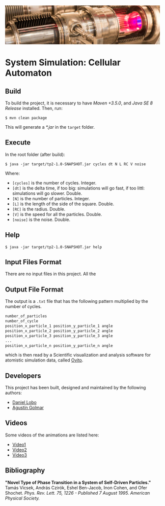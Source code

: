 ![...](resources/image/readme-header.png)

# System Simulation: Cellular Automaton

## Build

To build the project, it is necessary to have _Maven +3.5.0_, and
_Java SE 8 Release_ installed. Then, run:

```
$ mvn clean package
```

This will generate a _\*.jar_ in the `target` folder.

## Execute

In the root folder (after build):

```
$ java -jar target/tp2-1.0-SNAPSHOT.jar cycles dt N L RC V noise
```

Where:

* `[cycles]` is the number of cycles. Integer.
* `[dt]` is the delta time, if too big: simulations will go fast, if too littl: simulations will go slower. Double.
* `[N]` is the number of particles. Integer.
* `[L]` is the length of the side of the square. Double.
* `[RC]` is the radius. Double.
* `[V]` is the speed for all the particles. Double.
* `[noise]` is the noise. Double.

## Help

```
$ java -jar target/tp2-1.0-SNAPSHOT.jar help
```

## Input Files Format

There are no input files in this project. All the 

## Output File Format

The output is a `.txt` file that has the following pattern multiplied by the number of cycles.

```
number_of_particles
number_of_cycle
position_x_particle_1 position_y_particle_1 angle
position_x_particle_2 position_y_particle_2 angle
position_x_particle_3 position_y_particle_3 angle
...
position_x_particle_n position_y_particle_n angle
```

which is then read by a Scientific visualization and analysis software for atomistic simulation data, called [Ovito](http://www.ovito.org/).

## Developers

This project has been built, designed and maintained by the following authors:

* [Daniel Lobo](https://github.com/lobo)
* [Agustín Golmar](https://github.com/agustin-golmar)

## Videos

Some videos of the animations are listed here:

* [Video1](https://www.youtube.com/watch?v=PR3xM9J5YUc)
* [Video2](https://www.youtube.com/watch?v=6k6riZO4luU)
* [Video3](https://www.youtube.com/watch?v=-0rk5B2qxZQ)

## Bibliography

__"Novel Type of Phase Transition in a System of Self-Driven Particles."__
Tamás Vicsek, András Czirók, Eshel Ben-Jacob, Inon Cohen, and Ofer Shochet.
_Phys. Rev. Lett. 75, 1226 - Published 7 August 1995. American Physical
Society._
